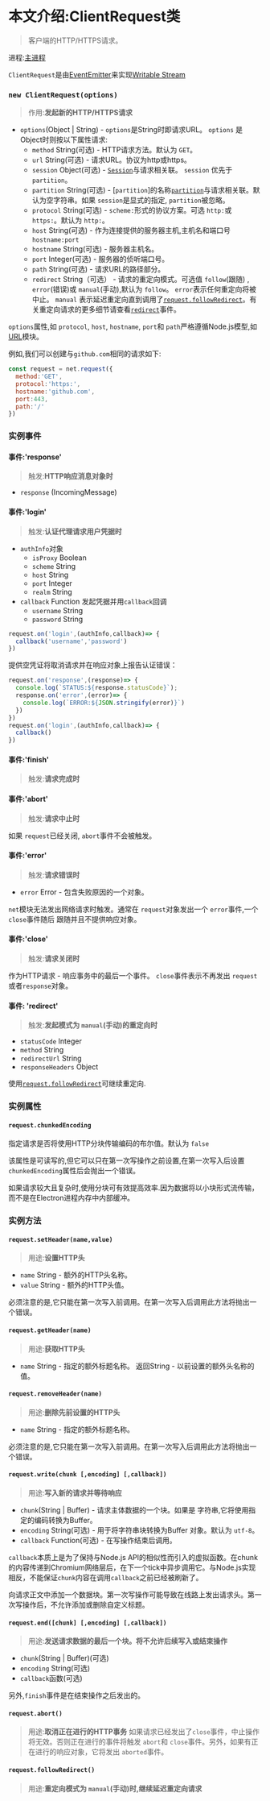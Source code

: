 # 本文介绍:ClientRequest类
>客户端的HTTP/HTTPS请求。

进程:[主进程](../glossary.md#main-process)     

 `ClientRequest`是由[EventEmitter](https://nodejs.org/api/events.html#events_class_eventemitter)来实现[Writable Stream](https://nodejs.org/api/stream.html#stream_writable_streams)

### `new ClientRequest(options)`
> 作用:**发起新的HTTP/HTTPS请求**

* `options`(Object | String) -  `options`是String时即请求URL。 `options` 是Object时则按以下属性请求:
  * `method` String(可选) - HTTP请求方法。默认为 `GET`。
  * `url` String(可选) - 请求URL。协议为http或https。
  * `session` Object(可选) - [`Session`](session.md)与请求相关联。 `session` 优先于 `partition`。
  * `partition` String(可选) - [`partition`]的名称[`partition`](session.md)与请求相关联。默认为空字符串。如果 `session`是显式的指定, `partition`被忽略。
  * `protocol` String(可选) - `scheme:`形式的协议方案。可选 `http:`或 `https:`。默认为 `http:`。
  * `host` String(可选) - 作为连接提供的服务器主机,主机名和端口号`hostname:port`
  * `hostname` String(可选) - 服务器主机名。
  * `port` Integer(可选) - 服务器的侦听端口号。
  * `path` String(可选) - 请求URL的路径部分。
  * `redirect` String（可选） - 请求的重定向模式。可选值 `follow`(跟随) , `error`(错误)或 `manual`(手动),默认为 `follow`。 `error`表示任何重定向将被中止。 `manual` 表示延迟重定向直到调用了[`request.followRedirect`](#requestfollowRedirect)。有关重定向请求的更多细节请查看[`redirect`](#event-redirect)事件。


`options`属性,如 `protocol`, `host`, `hostname`, `port`和 `path`严格遵循Node.js模型,如[URL](https://nodejs.org/api/url.html)模块。

例如,我们可以创建与`github.com`相同的请求如下:

```JavaScript
const request = net.request({
  method:'GET',
  protocol:'https:',
  hostname:'github.com',
  port:443,
  path:'/'
})
```

### 实例事件

#### 事件:'response'
> 触发:**HTTP响应消息对象时**

* `response` (IncomingMessage)

#### 事件:'login'
> 触发:**认证代理请求用户凭据时**

* `authInfo`对象
  * `isProxy` Boolean
  * `scheme` String
  * `host` String
  * `port` Integer
  * `realm` String
* `callback` Function 发起凭据并用`callback`回调
  * `username` String
  * `password` String

```JavaScript
request.on('login',(authInfo,callback)=> {
  callback('username','password')
})
```
提供空凭证将取消请求并在响应对象上报告认证错误：
```JavaScript
request.on('response',(response)=> {
  console.log(`STATUS:${response.statusCode}`);
  response.on('error',(error)=> {
    console.log(`ERROR:${JSON.stringify(error)}`)
  })
})
request.on('login',(authInfo,callback)=> {
  callback()
})
```

#### 事件:'finish'
> 触发:**请求完成时**

#### 事件:'abort'
> 触发:**请求中止时**

如果 `request`已经关闭, `abort`事件不会被触发。

#### 事件:'error'
> 触发:**请求错误时**

* `error` Error - 包含失败原因的一个对象。

`net`模块无法发出网络请求时触发。通常在 `request`对象发出一个 `error`事件,一个 `close`事件随后
跟随并且不提供响应对象。

####  事件:'close'
> 触发:**请求关闭时**

作为HTTP请求 - 响应事务中的最后一个事件。 `close`事件表示不再发出 `request`或者`response`对象。

####  事件: 'redirect'
> 触发:**发起模式为 `manual`(手动)的重定向时**
* `statusCode` Integer
* `method` String
* `redirectUrl` String
* `responseHeaders` Object

使用[`request.followRedirect`](#requestfollowRedirect)可继续重定向.

### 实例属性

#### `request.chunkedEncoding`
指定请求是否将使用HTTP分块传输编码的布尔值。默认为 `false`

该属性是可读写的,但它可以只在第一次写操作之前设置,在第一次写入后设置 `chunkedEncoding`属性后会抛出一个错误。

如果请求较大且复杂时,使用分块可有效提高效率.因为数据将以小块形式流传输，而不是在Electron进程内存中内部缓冲。


### 实例方法

#### `request.setHeader(name,value)`
> 用途:**设置HTTP头**

* `name` String - 额外的HTTP头名称。
* `value` String - 额外的HTTP头值。

必须注意的是,它只能在第一次写入前调用。在第一次写入后调用此方法将抛出一个错误。

#### `request.getHeader(name)`
> 用途:**获取HTTP头**

* `name` String - 指定的额外标题名称。
返回String - 以前设置的额外头名称的值。

#### `request.removeHeader(name)`
> 用途:**删除先前设置的HTTP头**

* `name` String - 指定的额外标题名称。

必须注意的是,它只能在第一次写入前调用。在第一次写入后调用此方法将抛出一个错误。

#### `request.write(chunk [,encoding] [,callback])`
> 用途:**写入新的请求并等待响应**

* `chunk`(String | Buffer) - 请求主体数据的一个块。如果是
字符串,它将使用指定的编码转换为Buffer。
* `encoding` String(可选) - 用于将字符串块转换为Buffer
对象。默认为 `utf-8`。
* `callback` Function(可选) - 在写操作结束后调用。

`callback`本质上是为了保持与Node.js API的相似性而引入的虚拟函数。在chunk的内容传递到Chromium网络层后，在下一个tick中异步调用它。与Node.js实现相反，不能保证`chunk`内容在调用`callback`之前已经被刷新了。

向请求正文中添加一个数据块。第一次写操作可能导致在线路上发出请求头。第一次写操作后，不允许添加或删除自定义标题。

#### `request.end([chunk] [,encoding] [,callback])`
> 用途:**发送请求数据的最后一个块。将不允许后续写入或结束操作**

* `chunk`(String | Buffer)(可选)
* `encoding` String(可选)
* `callback`函数(可选)

 另外,`finish`事件是在结束操作之后发出的。

#### `request.abort()`
> 用途:**取消正在进行的HTTP事务**
如果请求已经发出了`close`事件，中止操作将无效。否则正在进行的事件将触发 `abort`和 `close`事件。另外，如果有正在进行的响应对象，它将发出 `aborted`事件。

#### `request.followRedirect()`
> 用途:**重定向模式为 `manual`(手动)时,继续延迟重定向请求**